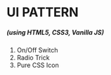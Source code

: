 
# UI PATTERN
##### (using HTML5, CSS3, Vanilla JS)

1. On/Off Switch
2. Radio Trick
3. Pure CSS Icon